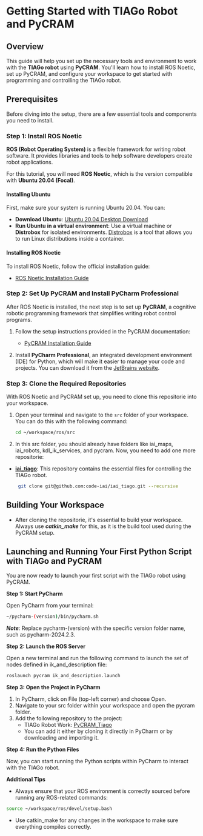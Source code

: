 # Getting Started with TIAGo Robot and PyCRAM

## Overview

This guide will help you set up the necessary tools and environment to work with the **TIAGo robot** using **PyCRAM**. You'll learn how to install ROS Noetic, set up PyCRAM, and configure your workspace to get started with programming and controlling the TIAGo robot.

## Prerequisites

Before diving into the setup, there are a few essential tools and components you need to install.

### Step 1: Install ROS Noetic

**ROS (Robot Operating System)** is a flexible framework for writing robot software. It provides libraries and tools to help software developers create robot applications. 

For this tutorial, you will need **ROS Noetic**, which is the version compatible with **Ubuntu 20.04 (Focal)**. 

#### Installing Ubuntu

First, make sure your system is running Ubuntu 20.04. You can:
- **Download Ubuntu**: [Ubuntu 20.04 Desktop Download](https://ubuntu.com/download/desktop)
- **Run Ubuntu in a virtual environment**: Use a virtual machine or **Distrobox** for isolated environments. [Distrobox](https://distrobox.it/) is a tool that allows you to run Linux distributions inside a container.

#### Installing ROS Noetic

To install ROS Noetic, follow the official installation guide:

- [ROS Noetic Installation Guide](https://wiki.ros.org/noetic/Installation/Ubuntu)

### Step 2: Set Up PyCRAM and Install PyCharm Professional

After ROS Noetic is installed, the next step is to set up **PyCRAM**, a cognitive robotic programming framework that simplifies writing robot control programs.

1. Follow the setup instructions provided in the PyCRAM documentation:
   - [PyCRAM Installation Guide](https://pycram.readthedocs.io/en/latest/installation.html)

2. Install **PyCharm Professional**, an integrated development environment (IDE) for Python, which will make it easier to manage your code and projects. You can download it from the [JetBrains website](https://www.jetbrains.com/pycharm/download/).

### Step 3: Clone the Required Repositories

With ROS Noetic and PyCRAM set up, you need to clone this repositorie into your workspace.

1. Open your terminal and navigate to the `src` folder of your workspace. You can do this with the following command:

   ```bash
   cd ~/workspace/ros/src
   ```
2. In this src folder, you should already have folders like iai_maps, iai_robots, kdl_ik_services, and pycram. Now, you need to add one more repositorie:
 - [**iai_tiago**](https://github.com/code-iai/iai_tiago): This repository contains the essential files for controlling the TIAGo robot.
   ```bash
    git clone git@github.com:code-iai/iai_tiago.git --recursive
   ```


## Building Your Workspace
  - After cloning the repositorie, it's essential to build your workspace. Always use ***catkin_make*** for this, as it is the build tool used during the PyCRAM setup.

## Launching and Running Your First Python Script with TIAGo and PyCRAM
 
 You are now ready to launch your first script with the TIAGo robot using PyCRAM.
 
 **Step 1: Start PyCharm**

Open PyCharm from your terminal:
 
```bash
~/pycharm-(version)/bin/pycharm.sh
```
***Note***: Replace pycharm-(version) with the specific version folder name, such as pycharm-2024.2.3.

**Step 2: Launch the ROS Server**

Open a new terminal and run the following command to launch the set of nodes defined in ik_and_description file:

```bash
roslaunch pycram ik_and_description.launch
```

**Step 3: Open the Project in PyCharm**
1. In PyCharm, click on File (top-left corner) and choose Open.
2. Navigate to your src folder within your workspace and open the pycram folder.
3. Add the following repository to the project:
   - TIAGo Robot Work: [PyCRAM_Tiago](https://github.com/zakaria-ouaddi/PyCram_Tiago)
   - You can add it either by cloning it directly in PyCharm or by downloading and importing it.

**Step 4: Run the Python Files**

Now, you can start running the Python scripts within PyCharm to interact with the TIAGo robot.

**Additional Tips**

- Always ensure that your ROS environment is correctly sourced before running any ROS-related commands:
```bash
source ~/workspace/ros/devel/setup.bash
```
- Use catkin_make for any changes in the workspace to make sure everything compiles correctly.

